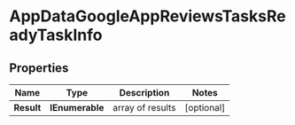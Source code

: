 # AppDataGoogleAppReviewsTasksReadyTaskInfo


## Properties

| Name | Type | Description | Notes |
|------------ | ------------- | ------------- | -------------|
**Result** | **IEnumerable<AppDataGoogleAppReviewsTasksReadyResultInfo>** | array of results |[optional]|
